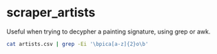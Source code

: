 # scraper_artists

Useful when trying to decypher a painting signature, using grep or awk.

```bash
cat artists.csv | grep -Ei '\bpica[a-z]{2}o\b'
```
